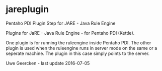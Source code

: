 # jareplugin
Pentaho PDI Plugin Step for JARE - Java Rule Engine

Plugins for JaRE - Java Rule Engine - for Pentaho PDI (Kettle).

One plugin is for running the ruleengine inside Pentaho PDI. The other plugin is used when
the ruleengine runs in server mode on the same or a seperate machine. The plugin in this case
simply points to the server.

Uwe Geercken - last update 2016-07-05
